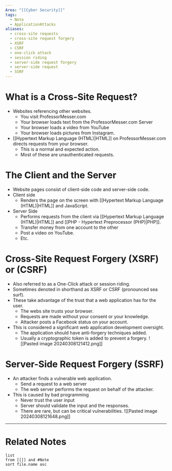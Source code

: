 ```yaml
---
Area: "[[Cyber Security]]"
tags:
  - Note
  - ApplicationAttacks
aliases:
  - cross-site requests
  - cross-site request forgery
  - XSRF
  - CSRF
  - one-click attack
  - session riding
  - server-side request forgery
  - server-side request
  - SSRF
---
```

# What is a Cross-Site Request?
- Websites referencing other websites.
	- You visit ProfessorMesser.com
	- Your browser loads text from the ProfessorMesser.com Server
	- Your browser loads a video from YouTube
	- Your browser loads pictures from Instagram.
- [[Hypertext Markup Language (HTML)|HTML]] on ProfessorMesser.com directs requests from your browser.
	- This is a normal and expected action.
	- Most of these are unauthenticated requests.
# The Client and the Server
- Website pages consist of client-side code and server-side code.
- Client side
	- Renders the page on the screen with [[Hypertext Markup Language (HTML)|HTML]] and JavaScript.
- Server Side
	- Performs requests from the client via [[Hypertext Markup Language (HTML)|HTML]] and [[PHP - Hypertext Preprocessor (PHP)|PHP]].
	- Transfer money from one account to the other
	- Post a video on YouTube.
	- Etc.

# Cross-Site Request Forgery (XSRF) or (CSRF)
- Also referred to as a One-Click attack or session riding.
- Sometimes denoted in shorthand as XSRF or CSRF (pronounced sea surf).
- These take advantage of the trust that a web application has for the user.
	- The webs site trusts your browser.
	- Requests are made without your consent or your knowledge.
	- Attacker posts a Facebook status on your account. 
- This is considered a significant web application development oversight.
	- The application should have anti-forgery techniques added.
	- Usually a cryptographic token is added to prevent a forgery. 
![[Pasted image 20240308121412.png]]

# Server-Side Request Forgery (SSRF)
- An attacker finds a vulnerable web application.
	- Send a request to a web server
	- The web server performs the request on behalf of the attacker.
- This is caused by bad programming
	- Never trust the user input
	- Server should validate the input and the responses.
	- There are rare, but can be critical vulnerabilities. 
![[Pasted image 20240308121648.png]]

---
# Related Notes
```dataview
list
from [[]] and #Note 
sort file.name asc
```
